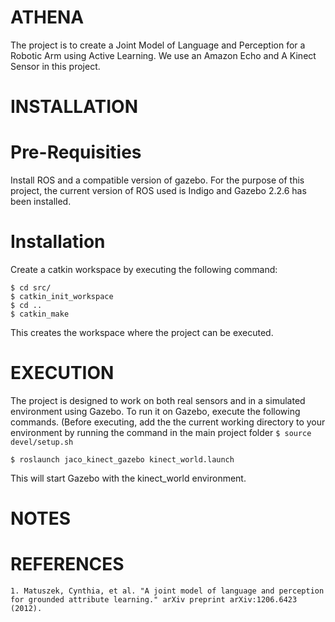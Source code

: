 # ATHENA
The project is to create a Joint Model of Language and Perception for a Robotic Arm using Active Learning. We use an Amazon Echo and A Kinect Sensor in this project.

INSTALLATION
============
Pre-Requisities
===============
Install ROS and a compatible version of gazebo. For the purpose of this project, the current version of ROS used is Indigo and Gazebo 2.2.6 has been installed.

Installation
================
Create a catkin workspace by executing the following command:
```
$ cd src/
$ catkin_init_workspace
$ cd ..
$ catkin_make
```
This creates the workspace where the project can be executed.

EXECUTION
=========
The project is designed to work on both real sensors and in a simulated environment using Gazebo. To run it on Gazebo, execute the following commands. (Before executing, add the the current working directory to your environment by running the command in the main project folder ```$ source devel/setup.sh```

```
$ roslaunch jaco_kinect_gazebo kinect_world.launch
```
This will start Gazebo with the kinect_world environment.

NOTES
=====


REFERENCES
==========
```
1. Matuszek, Cynthia, et al. "A joint model of language and perception for grounded attribute learning." arXiv preprint arXiv:1206.6423 (2012).
```
